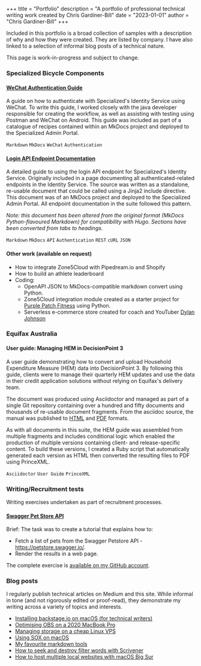 +++
title = "Portfolio"
description = "A portfolio of professional technical writing work created by Chris Gardiner-Bill"
date = "2023-01-01"
author = "Chris Gardiner-Bill"
+++

Included in this portfolio is a broad collection of samples with a description of why and how they were created. They are listed by company. I have also linked to a selection of informal blog posts of a technical nature.

This page is work-in-progress and subject to change.

### Specialized Bicycle Components

#### [WeChat Authentication Guide](/examples/sbc_auth_we_chat/)

A guide on how to authenticate with Specialized's Identity Service using WeChat. To write this guide, I worked closely with the java developer responsible for creating the workflow, as well as assisting with testing using Postman and WeChat on Android. This guide was included as part of a catalogue of recipes contained within an MkDocs project and deployed to the Specialized Admin Portal.

`Markdown` `MkDocs` `WeChat` `Authentication`

#### [Login API Endpoint Documentation](/examples/sbc_auth_login)

A detailed guide to using the login API endpoint for Specialized's Identity Service. Originally included in a page documenting all authenticated-related endpoints in the Identity Service. The source was written as a standalone, re-usable document that could be called using a Jinja2 include directive. This document was of an MkDocs project and deployed to the Specialized Admin Portal. All endpoint documentation in the suite followed this pattern.

*Note: this document has been altered from the original format (MkDocs Python-flavoured Markdown) for compatibility with Hugo. Sections have been converted from tabs to headings.*

`Markdown` `MkDocs` `API` `Authentication` `REST` `cURL` `JSON`


#### Other work (available on request)

* How to integrate Zone5Cloud with Pipedream.io and Shopify
* How to build an athlete leaderboard
* Coding:
    * OpenAPI JSON to MkDocs-compatible markdown convert using Python.
    * Zone5Cloud integration module created as a starter project for [Purple Patch Fitness](https://www.purplepatchfitness.com) using Python.
    * Serverless e-commerce store created for coach and YouTuber [Dylan Johnson](https://www.dylanjohnsontraining.com)

### Equifax Australia

#### User guide: Managing HEM in DecisionPoint 3

A user guide demonstrating how to convert and upload Household Expenditure Measure (HEM) data into DecisionPoint 3. By following this guide, clients were to manage their quarterly HEM updates and use the data in their credit application solutions without relying on Equifax's delivery team.

The document was produced using Asciidoctor and managed as part of a single Git repository containing over a hundred and fifty documents and thousands of re-usable document fragments. From the asciidoc source, the manual was published to [HTML](/files/dp3_hem/dp3_hem.html) and [PDF](/files/dp3_hem/dp3_hem.pdf) formats.

As with all documents in this suite, the HEM guide was assembled from multiple fragments and includes conditional logic which enabled the production of multiple versions containing client- and release-specific content. To build these versions, I created a Ruby script that automatically generated each version as HTML then converted the resulting files to PDF using PrinceXML.

`Asciidoctor` `User Guide` `PrinceXML`


### Writing/Recruitment tests

Writing exercises undertaken as part of recruitment processes.

#### [Swagger Pet Store API](/examples/swagger_petstore/)

Brief: The task was to create a tutorial that explains how to: 

* Fetch a list of pets from the Swagger Petstore API - https://petstore.swagger.io/. 
* Render the results in a web page. 

The complete exercise is [available on my GitHub account](https://github.com/foss-scribe/swagger-petstore-api-guide-tutorial).


### Blog posts

I regularly publish technical articles on Medium and this site. While informal in tone (and not rigorously edited or proof-read), they demonstrate my writing across a variety of topics and interests.

* [Installing backstage.io on macOS (for technical writers)](https://chris.gardiner-bill.com/posts/backstage_macos/)
* [Optimising OBS on a 2020 MacBook Pro](https://technicalprose.medium.com/optimising-obs-on-a-2020-macbook-pro-aca7bbbe55e9)
* [Managing storage on a cheap Linux VPS](https://technicalprose.medium.com/managing-storage-on-a-cheap-linux-vps-f576e6ac4d3c)
* [Using SOX on macOS](https://technicalprose.medium.com/using-sox-on-macos-48f25014d1e3)
* [My favourite markdown tools](https://technicalprose.medium.com/my-favourite-markdown-tools-fc1cdc537e67)
* [How to seek and destroy filter words with Scrivener](https://technicalprose.medium.com/how-to-seek-and-destroy-filter-words-with-scrivener-a968dd8cf914)
* [How to host multiple local websites with macOS Big Sur](https://technicalprose.medium.com/how-to-host-multiple-local-websites-with-macos-big-sur-72d947f3e97c)